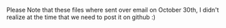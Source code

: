 Please Note that these files where sent over email on October 30th, I didn't realize at the time that we need to post it on github :)
